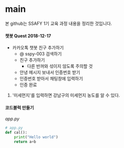# main

본 github는 SSAFY 1기 교육 과정 내용을 정리한 것입니다.



#### 챗봇 Quest 2018-12-17

- 카카오톡 챗봇 친구 추가하기
  - @ sspy-003 검색하기
  - 친구 추가하기
    - 다른 반꺼와 섞이지 않도록 주의할 것
  - 안녕 메시지 보내서 인증번호 받기
  - 인증번호 받아서 채팅창에 입력하기
  - 인증 완료

1. '미세먼지'를 입력하면 강남구의 미세먼지 농도를 알 수 있다.



#### 코드블럭 만들기

*app.py*

```python
# app.py
def cal():
    print("Hello world")
    return a+b
```



